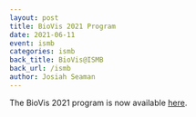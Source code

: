 ```yaml
---
layout: post
title: BioVis 2021 Program
date: 2021-06-11
event: ismb
categories: ismb
back_title: BioVis@ISMB
back_url: /ismb
author: Josiah Seaman
---
```

The BioVis 2021 program is now available [here](http://biovis.net/2021/program_ismb/).